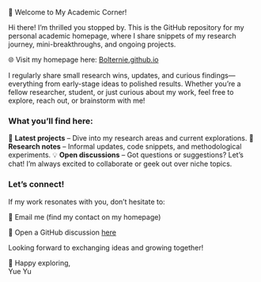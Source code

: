 👋 Welcome to My Academic Corner!

Hi there! I’m thrilled you stopped by. This is the GitHub repository for my personal academic homepage, where I share snippets of my research journey, mini-breakthroughs, and ongoing projects.

🌐 Visit my homepage here: [Bolternie.github.io](https://Bolternie.github.io)

I regularly share small research wins, updates, and curious findings—everything from early-stage ideas to polished results. Whether you’re a fellow researcher, student, or just curious about my work, feel free to explore, reach out, or brainstorm with me!

### What you’ll find here:
🔬 **Latest projects** – Dive into my research areas and current explorations.
📝 **Research notes** – Informal updates, code snippets, and methodological experiments.
💡 **Open discussions** – Got questions or suggestions? Let’s chat! I’m always excited to collaborate or geek out over niche topics.

### Let’s connect!
If my work resonates with you, don’t hesitate to:

📧 Email me (find my contact on my homepage)

💬 Open a GitHub discussion [here](https://github.com/Bolternie/Bolternie.github.io/discussions)

Looking forward to exchanging ideas and growing together!

🚀 Happy exploring,  
Yue Yu
